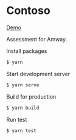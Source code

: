# Contoso

[Demo](http://ibnumalik-contoso.azurewebsites.net/)

Assessment for Amway.

Install packages
```bash
$ yarn
```

Start development server
```bash
$ yarn serve
```

Build for production
```bash
$ yarn build
```

Run test
```bash
$ yarn test
```
